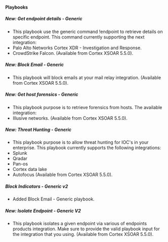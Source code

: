 
#### Playbooks
##### New: Get endpoint details - Generic
- This playbook use the generic command !endpoint to retrieve details on specific endpoint.
This command currently supporting the next integration:
- Palo Alto Networks Cortex XDR - Investigation and Response.
- CrowdStrike Falcon.  (Available from Cortex XSOAR 5.5.0).
##### New: Block Email - Generic
- This playbook will block emails at your mail relay integration. (Available from Cortex XSOAR 5.5.0).
##### New: Get host forensics - Generic 
- This playbook purpose is to retrieve forensics from hosts.
The available integration:
- Illusive networks.  (Available from Cortex XSOAR 5.5.0).
##### New: Threat Hunting - Generic 
- This playbook purpose is to allow threat hunting for IOC's in your enterprise.
This playbook currently supports the following integrations:
- Splunk
- Qradar
- Pan-os
- Cortex data lake 
- Autofocus (Available from Cortex XSOAR 5.5.0).
##### Block Indicators - Generic v2
- Added Block Email - Generic playbook.
##### New: Isolate Endpoint - Generic V2
- This playbook isolates a given endpoint via various of endpoints products integration.
Make sure to provide the valid playbook input for the integration that you using. (Available from Cortex XSOAR 5.5.0).
